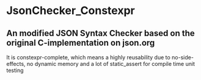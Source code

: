 # JsonChecker_Constexpr
## An modified JSON Syntax Checker based on the original C-implementation on json.org
It is constexpr-complete, which means a highly reusability due to no-side-effects, no dynamic memory and a lot of static_assert for compile time unit testing
